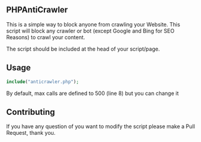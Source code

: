 ## PHPAntiCrawler
This is a simple way to block anyone from crawling your Website.
This script will block any crawler or bot (except Google and Bing for SEO Reasons) to crawl your content.

The script should be included at the head of your script/page.

## Usage

```php
include("anticrawler.php");
```
By default, max calls are defined to 500 (line 8)  but you can change it 

## Contributing
If you have any question of you want to modify the script please make a Pull Request, thank you.
